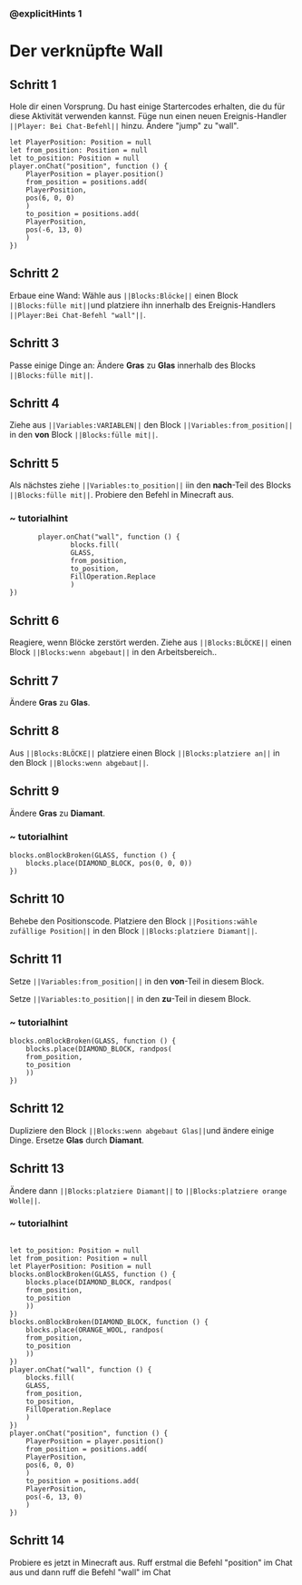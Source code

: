 ### @explicitHints 1

# Der verknüpfte Wall

## Schritt 1
Hole dir einen Vorsprung. Du hast einige Startercodes erhalten, die du für diese Aktivität verwenden kannst. Füge nun einen neuen Ereignis-Handler ``||Player: Bei Chat-Befehl||`` hinzu. Ändere "jump" zu "wall".

```template
let PlayerPosition: Position = null
let from_position: Position = null
let to_position: Position = null
player.onChat("position", function () {
    PlayerPosition = player.position()
    from_position = positions.add(
    PlayerPosition,
    pos(6, 0, 0)
    )
    to_position = positions.add(
    PlayerPosition,
    pos(-6, 13, 0)
    )
})
```

## Schritt 2
Erbaue eine Wand: Wähle aus ``||Blocks:Blöcke||`` einen Block ``||Blocks:fülle mit||``und platziere ihn innerhalb des Ereignis-Handlers ``||Player:Bei Chat-Befehl "wall"||``.

## Schritt 3
Passe einige Dinge an: Ändere **Gras** zu **Glas** innerhalb des Blocks ``||Blocks:fülle mit||``.

## Schritt 4
Ziehe aus ``||Variables:VARIABLEN||`` den Block ``||Variables:from_position||``  in den **von** Block ``||Blocks:fülle mit||``.

## Schritt 5
Als nächstes ziehe ``||Variables:to_position||`` iin den **nach**-Teil des Blocks ``||Blocks:fülle mit||``. Probiere den Befehl in Minecraft aus.

### ~ tutorialhint
 ```blocks
        player.onChat("wall", function () {
                blocks.fill(
                GLASS,
                from_position,
                to_position,
                FillOperation.Replace
                )
})
```

## Schritt 6
Reagiere, wenn Blöcke zerstört werden. Ziehe aus ``||Blocks:BLÖCKE||`` einen Block ``||Blocks:wenn abgebaut||`` in den Arbeitsbereich..

## Schritt 7
Ändere **Gras** zu **Glas**.

## Schritt 8
Aus ``||Blocks:BLÖCKE||`` platziere einen Block ``||Blocks:platziere an||`` in den Block ``||Blocks:wenn abgebaut||``.

## Schritt 9
Ändere **Gras** zu **Diamant**.

### ~ tutorialhint
```blocks
blocks.onBlockBroken(GLASS, function () {
    blocks.place(DIAMOND_BLOCK, pos(0, 0, 0))
})
```
## Schritt 10
Behebe den Positionscode. Platziere den Block ``||Positions:wähle zufällige Position||`` in den Block ``||Blocks:platziere Diamant||``. 

## Schritt 11
Setze ``||Variables:from_position||`` in den **von**-Teil in diesem Block.

Setze ``||Variables:to_position||`` in den **zu**-Teil in diesem Block.  

### ~ tutorialhint
```blocks
blocks.onBlockBroken(GLASS, function () {
    blocks.place(DIAMOND_BLOCK, randpos(
    from_position,
    to_position
    ))
})
```

## Schritt 12
Dupliziere den Block ``||Blocks:wenn abgebaut Glas||``und ändere einige Dinge. Ersetze **Glas** durch **Diamant**.

## Schritt 13
Ändere dann ``||Blocks:platziere Diamant||`` to ``||Blocks:platziere orange Wolle||``.  

### ~ tutorialhint

```blocks

let to_position: Position = null
let from_position: Position = null
let PlayerPosition: Position = null
blocks.onBlockBroken(GLASS, function () {
    blocks.place(DIAMOND_BLOCK, randpos(
    from_position,
    to_position
    ))
})
blocks.onBlockBroken(DIAMOND_BLOCK, function () {
    blocks.place(ORANGE_WOOL, randpos(
    from_position,
    to_position
    ))
})
player.onChat("wall", function () {
    blocks.fill(
    GLASS,
    from_position,
    to_position,
    FillOperation.Replace
    )
})
player.onChat("position", function () {
    PlayerPosition = player.position()
    from_position = positions.add(
    PlayerPosition,
    pos(6, 0, 0)
    )
    to_position = positions.add(
    PlayerPosition,
    pos(-6, 13, 0)
    )
})
```
## Schritt 14
Probiere es jetzt in Minecraft aus.
Ruff erstmal die Befehl "position" im Chat aus und dann ruff die Befehl "wall" im Chat